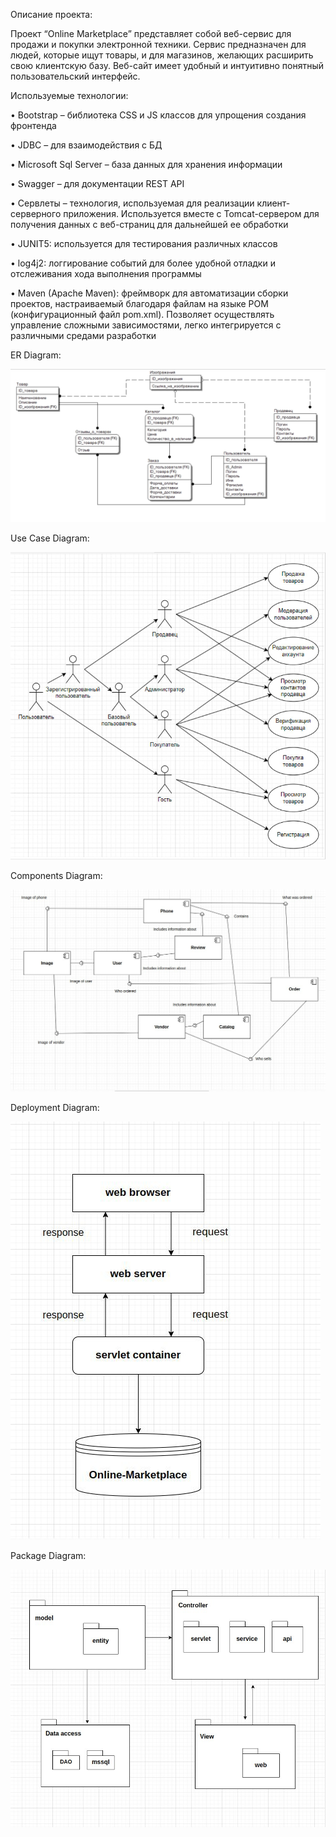 Описание проекта:  

Проект “Online Marketplace” представляет собой веб-сервис для продажи и покупки электронной техники. Сервис предназначен для людей, которые ищут товары, и для магазинов, желающих расширить свою клиентскую базу. Веб-сайт имеет удобный и интуитивно понятный пользовательский интерфейс. 

Используемые технологии:  

•	Bootstrap – библиотека CSS и JS классов для упрощения создания фронтенда  

•	JDBC – для взаимодействия с БД  

•	Microsoft Sql Server – база данных для хранения информации  

•	Swagger – для документации REST API  

•	Сервлеты – технология, используемая для реализации клиент-серверного приложения. Используется вместе с Tomcat-сервером для получения данных с веб-страниц для дальнейшей ее обработки  

•	JUNIT5: используется для тестирования различных классов  

•	log4j2: логгирование событий для более удобной отладки и отслеживания хода выполнения программы  

•	Maven (Apache Maven): фреймворк для автоматизации сборки проектов, настраиваемый благодаря файлам на языке POM (конфигурационный файл pom.xml). Позволяет осуществлять управление сложными зависимостями, легко интегрируется с различными средами разработки  
  
 ER Diagram:  
 
![ER Diagram](https://github.com/Zhabonchik/Online-Marketplace/blob/main/images/Er-diagram.png)  

Use Case Diagram:  

![Use Case Diagram](https://github.com/Zhabonchik/Online-Marketplace/blob/main/images/Use-case.png)

Components Diagram:  

![Components Diagram](https://github.com/Zhabonchik/Online-Marketplace/blob/main/images/component.png)

Deployment Diagram:  

![Deployment Diagram](https://github.com/Zhabonchik/Online-Marketplace/blob/main/images/deployment.png)

Package Diagram:  

![Package Diagram](https://github.com/Zhabonchik/Online-Marketplace/blob/main/images/package.png)
 
